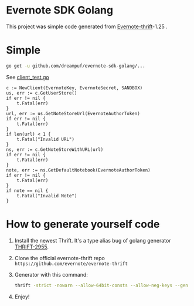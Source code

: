 # Evernote SDK Golang

This project was simple code generated from [Evernote-thrift](https://github.com/evernote/evernote-thrift)-1.25 .

# Simple

```bash
go get -u github.com/dreampuf/evernote-sdk-golang/...
```

See [client_test.go](client/client_test.go)

```golang
c := NewClient(EvernoteKey, EvernoteSecret, SANDBOX)
us, err := c.GetUserStore()
if err != nil {
    t.Fatal(err)
}
url, err := us.GetNoteStoreUrl(EvernoteAuthorToken)
if err != nil {
    t.Fatal(err)
}
if len(url) < 1 {
    t.Fatal("Invalid URL")
}
ns, err := c.GetNoteStoreWithURL(url)
if err != nil {
    t.Fatal(err)
}
note, err := ns.GetDefaultNotebook(EvernoteAuthorToken)
if err != nil {
    t.Fatal(err)
}
if note == nil {
    t.Fatal("Invalid Note")
}
```

# How to generate yourself code

1. Install the newest Thrift. It's a type alias bug of golang generator [THRIFT-2955](https://issues.apache.org/jira/browse/THRIFT-2955).
1. Clone the official evernote-thrift repo `https://github.com/evernote/evernote-thrift`
1. Generator with this command:

     ```bash
     thrift -strict -nowarn --allow-64bit-consts --allow-neg-keys --gen go:package_prefix=github.com/dreampuf/evernote-sdk-golang/,thrift_import=github.com/apache/thrift/lib/go/thrift -I evernote-thrift/src/ -r --out evernotesdk/src/github.com/dreampuf/evernote-sdk-golang/ evernote-thrift/src/NoteStore.thrift
     ```

1. Enjoy!


